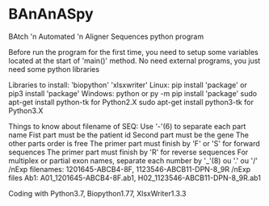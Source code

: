 # BAnAnASpy
BAtch 'n Automated 'n Aligner Sequences python program

Before run the program for the first time, you need to setup some variables located at the start of 'main()' method.
No need external programs, you just need some python libraries

Libraries to install:
'biopython' 'xlsxwriter'
Linux: pip install 'package' or pip3 install 'package'
Windows: python or py -m pip install 'package'
sudo apt-get install python-tk for Python2.X
sudo apt-get install python3-tk for Python3.X

Things to know about filename of SEQ:
Use '-'(6) to separate each part name
Fist part must be the patient id
Second part must be the gene
The other parts order is free
The primer part must finish by 'F' or 'S' for forward sequences
The primer part must finish by 'R' for reverse sequences
For multiplex or partial exon names, separate each number by '_'(8) ou '.' ou '/'
/nExp filenames: 1201645-ABCB4-8F, 1123546-ABCB11-DPN-8_9R
/nExp files Ab1: A01_1201645-ABCB4-8F.ab1, H02_1123546-ABCB11-DPN-8_9R.ab1

Coding with Python3.7, Biopython1.77, XlsxWriter1.3.3
